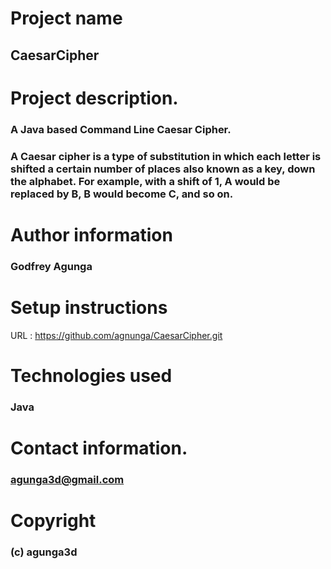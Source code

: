 # Project name
## CaesarCipher

# Project description.
### A Java based Command Line Caesar Cipher. 
### A Caesar cipher is a type of substitution in which each letter is shifted a certain number of places also known as a key, down the alphabet.  For example, with a shift of 1, A would be replaced by B, B would become C, and so on. 

# Author information
### Godfrey Agunga

# Setup instructions
URL : https://github.com/agnunga/CaesarCipher.git

# Technologies used
### Java

# Contact information.
### agunga3d@gmail.com

# Copyright
### (c) agunga3d